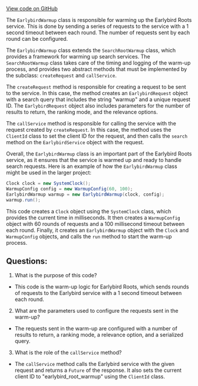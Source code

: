 [View code on GitHub](https://github.com/misbahsy/the-algorithm/src/java/com/twitter/search/earlybird_root/EarlybirdWarmup.java)

The `EarlybirdWarmup` class is responsible for warming up the Earlybird Roots service. This is done by sending a series of requests to the service with a 1 second timeout between each round. The number of requests sent by each round can be configured.

The `EarlybirdWarmup` class extends the `SearchRootWarmup` class, which provides a framework for warming up search services. The `SearchRootWarmup` class takes care of the timing and logging of the warm-up process, and provides two abstract methods that must be implemented by the subclass: `createRequest` and `callService`.

The `createRequest` method is responsible for creating a request to be sent to the service. In this case, the method creates an `EarlybirdRequest` object with a search query that includes the string "warmup" and a unique request ID. The `EarlybirdRequest` object also includes parameters for the number of results to return, the ranking mode, and the relevance options.

The `callService` method is responsible for calling the service with the request created by `createRequest`. In this case, the method uses the `ClientId` class to set the client ID for the request, and then calls the `search` method on the `EarlybirdService` object with the request.

Overall, the `EarlybirdWarmup` class is an important part of the Earlybird Roots service, as it ensures that the service is warmed up and ready to handle search requests. Here is an example of how the `EarlybirdWarmup` class might be used in the larger project:

```java
Clock clock = new SystemClock();
WarmupConfig config = new WarmupConfig(60, 100);
EarlybirdWarmup warmup = new EarlybirdWarmup(clock, config);
warmup.run();
```

This code creates a `Clock` object using the `SystemClock` class, which provides the current time in milliseconds. It then creates a `WarmupConfig` object with 60 rounds of requests and a 100 millisecond timeout between each round. Finally, it creates an `EarlybirdWarmup` object with the `Clock` and `WarmupConfig` objects, and calls the `run` method to start the warm-up process.
## Questions: 
 1. What is the purpose of this code?
- This code is the warm-up logic for Earlybird Roots, which sends rounds of requests to the Earlybird service with a 1 second timeout between each round.

2. What are the parameters used to configure the requests sent in the warm-up?
- The requests sent in the warm-up are configured with a number of results to return, a ranking mode, a relevance option, and a serialized query.

3. What is the role of the `callService` method?
- The `callService` method calls the Earlybird service with the given request and returns a `Future` of the response. It also sets the current client ID to "earlybird_root_warmup" using the `ClientId` class.